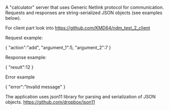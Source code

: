 A "calculator" server that uses Generic Netlink protocol for communication.
Requests and responses are string-serialized JSON objects (see examples below).

For client part look into https://github.com/KMD64/ndm_test_2_client

Request example:

{
  "action":"add",
  "argument_1":5,
  "argument_2":7
}

Response example:

{
  "result":12
}

Error example

{
  "error":"Invalid message"
}

The application uses json11 library for parsing and serialization of JSON objects. https://github.com/dropbox/json11

